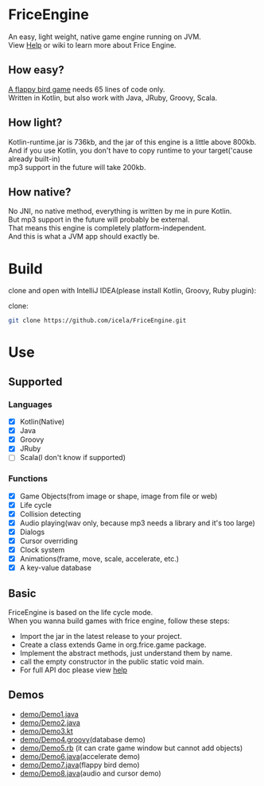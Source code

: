 # FriceEngine

An easy, light weight, native game engine running on JVM.<br/>
View [Help](help.md) or wiki to learn more about Frice Engine.

## How easy?
[A flappy bird game](demo/Demo7.java) needs 65 lines of code only.<br/>
Written in Kotlin, but also work with Java, JRuby, Groovy, Scala.

## How light?
Kotlin-runtime.jar is 736kb, and the jar of this engine is a little above 800kb.<br/>
And if you use Kotlin, you don't have to copy runtime to your target('cause already built-in)<br/>
mp3 support in the future will take 200kb.

## How native?
No JNI, no native method, everything is written by me in pure Kotlin.<br/>
But mp3 support in the future will probably be external.<br/>
That means this engine is completely platform-independent.<br/>
And this is what a JVM app should exactly be.

# Build
clone and open with IntelliJ IDEA(please install Kotlin, Groovy, Ruby plugin):

clone:
```bash
git clone https://github.com/icela/FriceEngine.git
```

# Use

## Supported

### Languages
- [X] Kotlin(Native)
- [X] Java
- [X] Groovy
- [X] JRuby
- [ ] Scala(I don't know if supported)

### Functions
- [X] Game Objects(from image or shape, image from file or web)
- [X] Life cycle
- [X] Collision detecting
- [X] Audio playing(wav only, because mp3 needs a library and it's too large)
- [X] Dialogs
- [X] Cursor overriding
- [X] Clock system
- [X] Animations(frame, move, scale, accelerate, etc.)
- [X] A key-value database

## Basic
FriceEngine is based on the life cycle mode.<br/>
When you wanna build games with frice engine, follow these steps:

- Import the jar in the latest release to your project.
- Create a class extends Game in org.frice.game package.
- Implement the abstract methods, just understand them by name.
- call the empty constructor in the public static void main.
- For full API doc please view [help](help.md)

## Demos

- [demo/Demo1.java](demo/Demo1.java)
- [demo/Demo2.java](demo/Demo2.java)
- [demo/Demo3.kt](demo/Demo3.kt)
- [demo/Demo4.groovy](demo/Demo4.groovy)(database demo)
- [demo/Demo5.rb](demo/Demo5.rb) (it can crate game window but cannot add objects)
- [demo/Demo6.java](demo/Demo6.java)(accelerate demo)
- [demo/Demo7.java](demo/Demo7.java)(flappy bird demo)
- [demo/Demo8.java](demo/Demo8.java)(audio and cursor demo)
